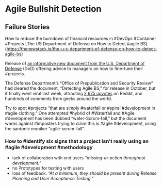 # Agile Bullshit Detection
## Failure Stories
How to reduce the burndown of financial resources in #DevOps #Container #Projects
[The US Department of Defense on How to Detect #agile BS] (https://thenewstack.io/the-u-s-department-of-defense-on-how-to-detect-agile-bs)

Release of [an informative new document from the U.S. Department of Defense](https://media.defense.gov/2018/Oct/09/2002049591/-1/-1/0/DIB_DETECTING_AGILE_BS_2018.10.05.PDF) (DoD) offering advice to managers on how to fine-tune their #projects.

The Defense Department’s “Office of Prepublication and Security Review” had cleared the document, “Detecting Agile BS,” for release in October, but it finally went viral last week, attracting [2,975 upvotes](https://www.reddit.com/r/programming/comments/ag7vh4/detecting_agile_bullshit_from_the_us_department/?st=jqzy08gh&sh=b20ba5ab) on Reddit, and hundreds of comments from geeks around the world.

Try to spot #projects “that are simply #waterfall or #spiral #development in #agile clothing.” 
One attempted #hybrid of #Waterfall and #Agile #development has been dubbed “water-Scrum-fall,” but the document warns against #imposters trying to claim this is #agile #development, using the sardonic moniker “agile-scrum-fall”.

### How to #identify six signs that a project isn’t really using an #agile #development #methodology
- lack of collaboration with end users
*“missing-in-action throughout development.”*
- no Prototypes for testing with users
- loss of feedback. 
*“At a minimum, they should be present during Release Planning and User Acceptance Testing.”*
 
 
